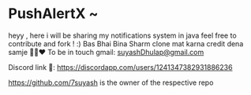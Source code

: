 # PushAlertX ~ 
heyy ,
here i will be sharing my notifications system in java 
feel free to contribute and fork !  :)
Bas Bhai Bina Sharm clone mat karna credit dena samje 🥹🥹♥️ 
To be in touch gmail: suyashDhulap@gmail.com

Discord link 🔗: https://discordapp.com/users/1241347382931886236


 
https://github.com/7suyash is the owner of the respective repo
